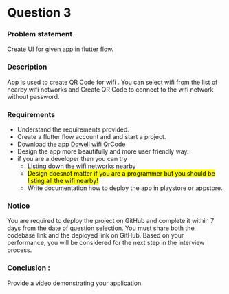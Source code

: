 # Question 3
### Problem statement 
Create UI for given app in flutter flow.
### Description 
App is used to create QR Code for wifi . You can select wifi from the list of nearby wifi networks and Create QR Code to connect to the wifi network without password.
### Requirements 
- Understand the requirements provided.
- Create a flutter flow account and and start a project.
- Download the app [Dowell wifi QrCode](https://play.google.com/store/apps/details?id=com.wifiqrcode)
- Design the app more beautifully and more user friendly way.
- if you are a developer then you can try 
    - Listing down the wifi networks nearby
    - <mark>Design doesnot matter if you are a programmer but you should be listing all the wifi nearby!</mark> 
    - Write documentation how to deploy the app in playstore or appstore.

### Notice
You are required to deploy the project on GitHub and complete it within 7 days from the date of question selection. You must share both the codebase link and the deployed link on GitHub. Based on your performance, you will be considered for the next step in the interview process.

### Conclusion :
Provide a video demonstrating your application.
 
